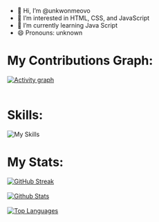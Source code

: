- 👋 Hi, I’m @unkwonmeovo
- 👀 I’m interested in HTML, CSS, and JavaScript
- 🌱 I’m currently learning Java Script
- 😄 Pronouns: unknown
  <!-- - ⚡ Fun fact: I use Linux BTW -->

<!-- ## 🌐 Socials:
[![Discord](https://img.shields.io/badge/Discord-%237289DA.svg?logo=discord&logoColor=white)](https://discord.gg/https://github.com/unkwonme) [![Instagram](https://img.shields.io/badge/Instagram-%23E4405F.svg?logo=Instagram&logoColor=white)](https://instagram.com/unknownmeo_0) -->
# My Contributions Graph:
[![Activity graph](https://github-readme-activity-graph.vercel.app/graph?username=unknownmeovo&bg_color=000000&color=fff700&line=c157ba&point=199421&area=true&hide_border=false)](https://github-readme-activity-graph.vercel.app/graph?username=unknownmeovo&bg_color=000000&color=fff700&line=c157ba&point=199421&area=true&hide_border=true)
<br><br>
# Skills:
![My Skills](https://skillicons.dev/icons?i=html,css,js,md,cpp,bash,nodejs,npm,bootstrap,react,electron,firebase,cloudflare,git,github,gitlab,vscode,codepen,devto,discord,gmail,instagram,linux,debian)
# My Stats:
[![GitHub Streak](https://github-readme-streak-stats.herokuapp.com/?user=unknownmeovo&theme=blue-green)](https://github-readme-streak-stats.herokuapp.com?user=unknownmeovo&theme=blue-green)
<br><br>
[![Github Stats](https://bad-apple-github-readme.vercel.app/api?username=unknownmeovo&show_icons=true&count_private=true&line_height=20&icon_color=00b3ff&theme=blue-green&title_color=00b3ff)](https://bad-apple-github-readme.vercel.app/api?username=unknownmeovo&show_icons=true&count_private=true&line_height=20&icon_color=00b3ff&theme=blue-green&title_color=00b3ff)
<br><br>
[![Top Languages](https://github-readme-mwendwa.vercel.app/api/top-langs/?username=unknownmeovo&layout=compact&count_private=true&theme=blue-green&title_color=00b3ff)](https://github-readme-mwendwa.vercel.app/api/top-langs/?username=unknownmeovo&layout=compact&count_private=true&theme=blue-green&title_color=00b3ff)
<br><br>
<!-- [![Activity graph](https://github-readme-activity-graph.vercel.app/graph?username=unknownmeovo&bg_color=000000&color=fff700&line=c157ba&point=199421&area=true&hide_border=true)](https://github.com/ashutosh00710/github-readme-activity-graph) -->


